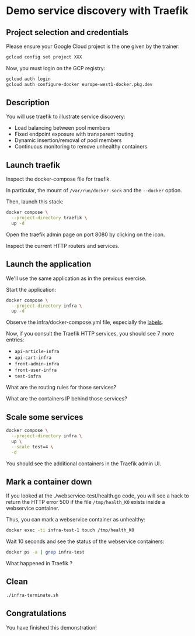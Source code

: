 # Demo service discovery with Traefik

<walkthrough-tutorial-duration duration="30.0"></walkthrough-tutorial-duration>

## Project selection and credentials

Please ensure your Google Cloud project is the one given by the trainer:

```sh
gcloud config set project XXX 
```

Now, you must login on the GCP registry:

```sh
gcloud auth login
gcloud auth configure-docker europe-west1-docker.pkg.dev
```


## Description

You will use traefik to illustrate service discovery:
* Load balancing between pool members
* Fixed endpoint exposure with transparent routing
* Dynamic insertion/removal of pool members
* Continuous monitoring to remove unhealthy containers

## Launch traefik

Inspect the <walkthrough-editor-open-file filePath="./traefik/docker-compose.yml">docker-compose file for traefik</walkthrough-editor-open-file>.

In particular, the mount of `/var/run/docker.sock` and the `--docker` option.

Then, launch this stack:
```sh
docker compose \
  --project-directory traefik \
  up -d
```

Open the traefik admin page on port 8080 by clicking on the <walkthrough-web-preview-icon></walkthrough-web-preview-icon> icon.

Inspect the current HTTP routers and services.

## Launch the application

We'll use the same application as in the previous exercise.

Start the application:

```sh
docker compose \
  --project-directory infra \
  up -d
```

Observe the <walkthrough-editor-open-file filePath="./infra/docker-compose.yml">infra/docker-compose.yml</walkthrough-editor-open-file> file, especially the [labels](https://doc.traefik.io/traefik/v1.4/configuration/backends/docker/#on-containers).

Now, if you consult the Traefik HTTP services, you should see 7 more entries: 
- `api-article-infra`
- `api-cart-infra`
- `front-admin-infra`
- `front-user-infra`
- `test-infra`

What are the routing rules for those services?

What are the containers IP behind those services?

## Scale some services

```sh
docker compose \
  --project-directory infra \
  up \
  --scale test=4 \
  -d
```

You should see the additional containers in the Traefik admin UI.

## Mark a container down

If you looked at the <walkthrough-editor-open-file filePath="./webservice-test/health.go">./webservice-test/health.go code</walkthrough-editor-open-file>, you will 
see a hack to return the HTTP error 500 if the file `/tmp/health_KO` exists inside a webservice container.

Thus, you can mark a webservice container as unhealthy:

```sh
docker exec -ti infra-test-1 touch /tmp/health_KO
```

Wait 10 seconds and see the status of the webservice containers:

```sh
docker ps -a | grep infra-test
```

What happened in Traefik ?

## Clean

```sh
./infra-terminate.sh
```

## Congratulations

You have finished this demonstration!

<walkthrough-conclusion-trophy></walkthrough-conclusion-trophy>
